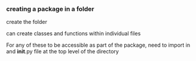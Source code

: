### creating a package in a folder

create the folder

can create classes and functions within individual files

For any of these to be accessible as part of the package, need to import in
and __init__.py file at the top level of the directory
